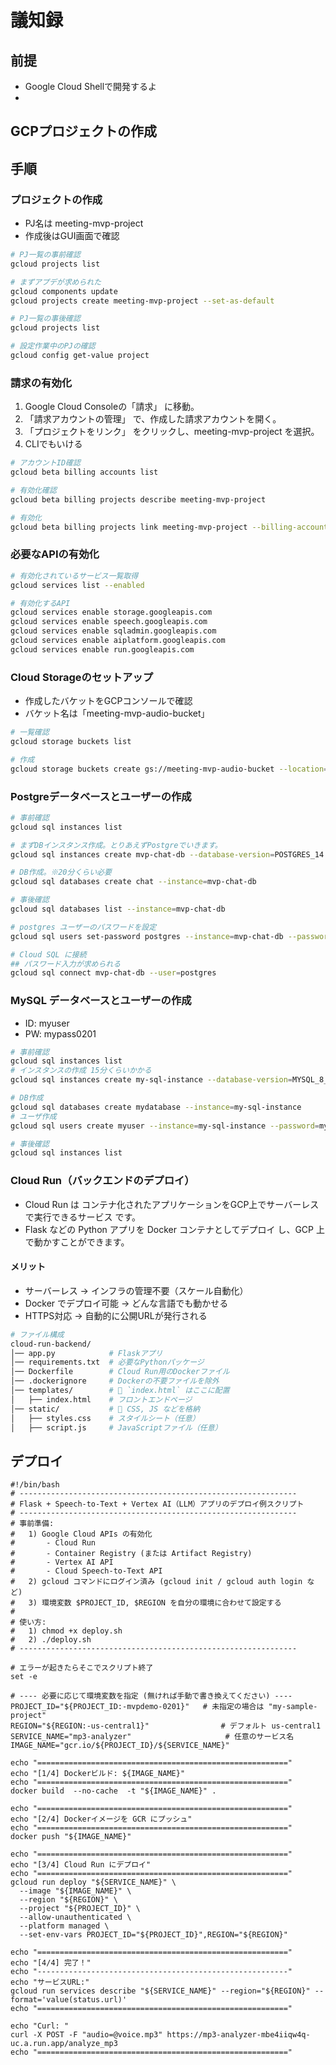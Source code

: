 # 議知録

## 前提
- Google Cloud Shellで開発するよ
- 

## GCPプロジェクトの作成
## 手順
### プロジェクトの作成
- PJ名は meeting-mvp-project 
- 作成後はGUI画面で確認
```bash
# PJ一覧の事前確認
gcloud projects list

# まずアプデが求められた
gcloud components update
gcloud projects create meeting-mvp-project --set-as-default

# PJ一覧の事後確認
gcloud projects list

# 設定作業中のPJの確認
gcloud config get-value project

```

### 請求の有効化
1. Google Cloud Consoleの「請求」 に移動。
2. 「請求アカウントの管理」 で、作成した請求アカウントを開く。
3. 「プロジェクトをリンク」 をクリックし、meeting-mvp-project を選択。
4. CLIでもいける
```bash
# アカウントID確認
gcloud beta billing accounts list

# 有効化確認
gcloud beta billing projects describe meeting-mvp-project

# 有効化
gcloud beta billing projects link meeting-mvp-project --billing-account=アカウントID
```


### 必要なAPIの有効化
```bash
# 有効化されているサービス一覧取得
gcloud services list --enabled

# 有効化するAPI
gcloud services enable storage.googleapis.com 
gcloud services enable speech.googleapis.com 
gcloud services enable sqladmin.googleapis.com 
gcloud services enable aiplatform.googleapis.com 
gcloud services enable run.googleapis.com
```

### Cloud Storageのセットアップ
- 作成したバケットをGCPコンソールで確認
- バケット名は「meeting-mvp-audio-bucket」
```bash
# 一覧確認
gcloud storage buckets list

# 作成
gcloud storage buckets create gs://meeting-mvp-audio-bucket --location=asia-northeast1
```


### Postgreデータベースとユーザーの作成
```bash
# 事前確認
gcloud sql instances list

# まずDBインスタンス作成。とりあえずPostgreでいきます。
gcloud sql instances create mvp-chat-db --database-version=POSTGRES_14 --tier=db-f1-micro --region=asia-northeast1

# DB作成。※20分くらい必要
gcloud sql databases create chat --instance=mvp-chat-db

# 事後確認
gcloud sql databases list --instance=mvp-chat-db

# postgres ユーザーのパスワードを設定
gcloud sql users set-password postgres --instance=mvp-chat-db --password=P@ssw0rd123

# Cloud SQL に接続
## パスワード入力が求められる
gcloud sql connect mvp-chat-db --user=postgres
```


###  MySQL データベースとユーザーの作成
- ID: myuser
- PW: mypass0201
```bash
# 事前確認
gcloud sql instances list
# インスタンスの作成 15分くらいかかる
gcloud sql instances create my-sql-instance --database-version=MYSQL_8_0 --tier=db-f1-micro --region=asia-northeast1

# DB作成
gcloud sql databases create mydatabase --instance=my-sql-instance
# ユーザ作成
gcloud sql users create myuser --instance=my-sql-instance --password=mypass0201

# 事後確認
gcloud sql instances list
```





### Cloud Run（バックエンドのデプロイ）
- Cloud Run は コンテナ化されたアプリケーションをGCP上でサーバーレスで実行できるサービス です。
- Flask などの Python アプリを Docker コンテナとしてデプロイ し、GCP 上で動かすことができます。

#### メリット
- サーバーレス → インフラの管理不要（スケール自動化）
- Docker でデプロイ可能 → どんな言語でも動かせる
- HTTPS対応 → 自動的に公開URLが発行される


```bash
# ファイル構成
cloud-run-backend/
│── app.py            # Flaskアプリ
│── requirements.txt  # 必要なPythonパッケージ
│── Dockerfile        # Cloud Run用のDockerファイル
│── .dockerignore     # Dockerの不要ファイルを除外
│── templates/        # 🔹 `index.html` はここに配置
│   ├── index.html    # フロントエンドページ
│── static/           # 🔹 CSS, JS などを格納
│   ├── styles.css    # スタイルシート（任意）
│   ├── script.js     # JavaScriptファイル（任意）
```

## デプロイ
```
#!/bin/bash
# --------------------------------------------------------------
# Flask + Speech-to-Text + Vertex AI（LLM）アプリのデプロイ例スクリプト
# --------------------------------------------------------------
# 事前準備:
#   1) Google Cloud APIs の有効化
#       - Cloud Run
#       - Container Registry (または Artifact Registry)
#       - Vertex AI API
#       - Cloud Speech-to-Text API
#   2) gcloud コマンドにログイン済み (gcloud init / gcloud auth login など)
#   3) 環境変数 $PROJECT_ID, $REGION を自分の環境に合わせて設定する
#
# 使い方:
#   1) chmod +x deploy.sh
#   2) ./deploy.sh
# --------------------------------------------------------------

# エラーが起きたらそこでスクリプト終了
set -e

# ---- 必要に応じて環境変数を指定 (無ければ手動で書き換えてください) ----
PROJECT_ID="${PROJECT_ID:-mvpdemo-0201}"   # 未指定の場合は "my-sample-project"
REGION="${REGION:-us-central1}"                # デフォルト us-central1
SERVICE_NAME="mp3-analyzer"                     # 任意のサービス名
IMAGE_NAME="gcr.io/${PROJECT_ID}/${SERVICE_NAME}"

echo "========================================================"
echo "[1/4] Dockerビルド: ${IMAGE_NAME}"
echo "========================================================"
docker build  --no-cache  -t "${IMAGE_NAME}" .

echo "========================================================"
echo "[2/4] Dockerイメージを GCR にプッシュ"
echo "========================================================"
docker push "${IMAGE_NAME}"

echo "========================================================"
echo "[3/4] Cloud Run にデプロイ"
echo "========================================================"
gcloud run deploy "${SERVICE_NAME}" \
  --image "${IMAGE_NAME}" \
  --region "${REGION}" \
  --project "${PROJECT_ID}" \
  --allow-unauthenticated \
  --platform managed \
  --set-env-vars PROJECT_ID="${PROJECT_ID}",REGION="${REGION}"

echo "========================================================"
echo "[4/4] 完了！"
echo "--------------------------------------------------------"
echo "サービスURL:"
gcloud run services describe "${SERVICE_NAME}" --region="${REGION}" --format='value(status.url)'
echo "========================================================"

echo "Curl: "
curl -X POST -F "audio=@voice.mp3" https://mp3-analyzer-mbe4iiqw4q-uc.a.run.app/analyze_mp3
echo "========================================================"
```
